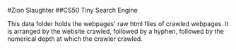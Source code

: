 #Zion Slaughter
##CS50 Tiny Search Engine

This data folder holds the webpages' raw html files of crawled webpages.
It is arranged by the website crawled, followed by a hyphen, followed by
the numerical depth at which the crawler crawled.